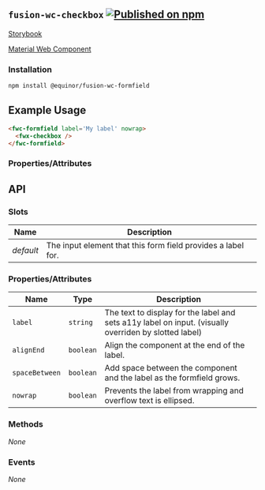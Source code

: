 <!--prettier-ignore-start-->
## `fusion-wc-checkbox` [![Published on npm](https://img.shields.io/npm/v/@equinor/fusion-wc-formfield.svg)](https://www.npmjs.com/package/@equinor/fusion-wc-formfield)

[Storybook](https://equinor.github.io/fusion-web-components/?path=/docs/basic-formfield)

[Material Web Component](https://github.com/material-components/material-components-web-components/tree/master/packages/formfield)

### Installation

```sh
npm install @equinor/fusion-wc-formfield
```

## Example Usage

```html
<fwc-formfield label='My label' nowrap>
  <fwx-checkbox />
</fwc-formfield>
```

### Properties/Attributes

## API

### Slots

Name      | Description
--------- | -----------
*default* | The input element that this form field provides a label for.


### Properties/Attributes

Name    | Type     | Description
------- | -------- | ----------------------------------
`label` | `string` | The text to display for the label and sets a11y label on input. (visually overriden by slotted label)
`alignEnd` | `boolean` | Align the component at the end of the label.
`spaceBetween` | `boolean` | Add space between the component and the label as the formfield grows.
`nowrap` | `boolean` | Prevents the label from wrapping and overflow text is ellipsed.

### Methods

*None*

### Events

*None*
<!--prettier-ignore-end-->
